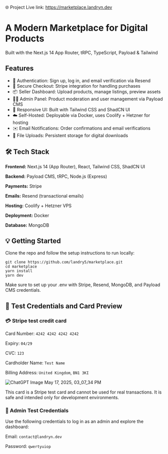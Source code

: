 🌐 Project Live link: https://marketplace.landryn.dev

# A Modern Marketplace for Digital Products

Built with the Next.js 14 App Router, tRPC, TypeScript, Payload & Tailwind

## Features

- 🔐 Authentication: Sign up, log in, and email verification via Resend
- 🛒 Secure Checkout: Stripe integration for handling purchases
- 📦 Seller Dashboard: Upload products, manage listings, preview assets
- 🧑‍💻 Admin Panel: Product moderation and user management via Payload CMS
- 🎨 Responsive UI: Built with Tailwind CSS and ShadCN UI
- ☁️ Self-Hosted: Deployable via Docker, uses Coolify + Hetzner for hosting
- ✉️ Email Notifications: Order confirmations and email verifications
- 📁 File Uploads: Persistent storage for digital downloads

## 🛠️ Tech Stack
**Frontend:** Next.js 14 (App Router), React, Tailwind CSS, ShadCN UI

**Backend:** Payload CMS, tRPC, Node.js (Express)

**Payments:** Stripe

**Emails:** Resend (transactional emails)

**Hosting:** Coolify + Hetzner VPS

**Deployment:** Docker

**Database:** MongoDB

## 💡 Getting Started
Clone the repo and follow the setup instructions to run locally:
```
git clone https://github.com/landry5/marketplace.git
cd marketplace
yarn install
yarn dev 
```

Make sure to set up your .env with Stripe, Resend, MongoDB, and Payload CMS credentials.



## 🧪 Test Credentials and Card Preview
### **💳 Stripe test credit card**

Card Number: ```4242 4242 4242 4242```

Expiry: ```04/29```

CVC: ```123```

Cardholder Name: ```Test Name```

Billing Address: ```United Kingdom```, ```BN1 3KI```

![ChatGPT Image May 17, 2025, 03_07_34 PM](https://github.com/user-attachments/assets/67ccc019-2a50-4fc3-a03a-d5314e7727d2)

This card is a Stripe test card and cannot be used for real transactions. It is safe and intended only for development environments.
### **🔐 Admin Test Credentials**

Use the following credentials to log in as an admin and explore the dashboard:

Email: ```contact@landryn.dev```

Password: ```qwertyuiop```


